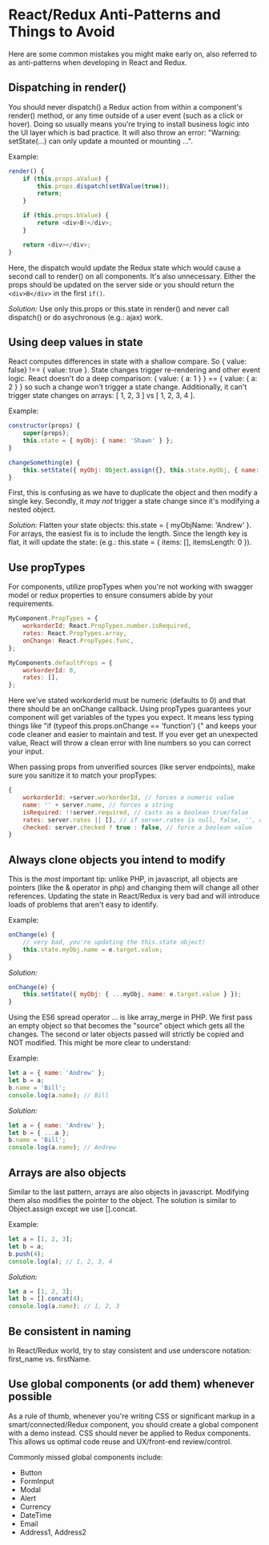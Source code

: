 React/Redux Anti-Patterns and Things to Avoid
=============================================
Here are some common mistakes you might make early on, also referred to as anti-patterns when developing in React and Redux.

Dispatching in render()
-----------------------
You should never dispatch() a Redux action from within a component's render() method, or any time outside of a user event (such as a click or hover). Doing so usually means you're trying to install business logic into the UI layer which is bad practice. It will also throw an error: "Warning: setState(...) can only update a mounted or mounting ...".

Example:
````js
render() {
    if (this.props.aValue) {
        this.props.dispatch(setBValue(true));
        return;
    }

    if (this.props.bValue) {
        return <div>B!</div>;
    }

    return <div></div>;
}
````
Here, the dispatch would update the Redux state which would cause a second call to render() on all components. It's also unnecessary. Either the props should be updated on the server side or you should return the `<div>B</div>` in the first `if()`.

*Solution:* Use only this.props or this.state in render() and never call dispatch() or do asychronous (e.g.: ajax) work.

Using deep values in state
--------------------------
React computes differences in state with a shallow compare. So { value: false} !== { value: true }. State changes trigger re-rendering and other event logic. React doesn't do a deep comparison: { value: { a: 1 } } == { value: { a: 2 } } so such a change won't trigger a state change. Additionally, it can't trigger state changes on arrays: [ 1, 2, 3 ] vs [ 1, 2, 3, 4 ].

Example:
````js
constructor(props) {
    super(props);
    this.state = { myObj: { name: 'Shawn' } };
}

changeSomething(e) {
    this.setState({ myObj: Object.assign({}, this.state.myObj, { name: e.target.value }) });
}
````
First, this is confusing as we have to duplicate the object and then modify a single key. Secondly, it *may not* trigger a state change since it's modifying a nested object. 

*Solution:* Flatten your state objects: this.state = { myObjName: 'Andrew' }. For arrays, the easiest fix is to include the length. Since the length key is flat, it will update the state: (e.g.: this.state = { items: [], itemsLength: 0 }).

Use propTypes
-------------
For components, utilize propTypes when you're not working with swagger model or redux properties to ensure consumers abide by your requirements.
````js
MyComponent.PropTypes = {
    workorderId: React.PropTypes.number.isRequired,
    rates: React.PropTypes.array,
    onChange: React.PropTypes.func,
};

MyComponents.defaultProps = {
    workorderId: 0,
    rates: [],
};
````
Here we've stated workorderId must be numeric (defaults to 0) and that there should be an onChange callback. Using propTypes guarantees your component will get variables of the types you expect. It means less typing things like "if (typeof this.props.onChange == 'function') {" and keeps your code cleaner and easier to maintain and test. If you ever get an unexpected value, React will throw a clean error with line numbers so you can correct your input.

When passing props from unverified sources (like server endpoints), make sure you sanitize it to match your propTypes:
````js
{
    workorderId: +server.workorderId, // forces a numeric value
    name: '' + server.name, // forces a string
    isRequired: !!server.required, // casts as a boolean true/false
    rates: server.rates || [], // if server.rates is null, false, '', or 0 then use an empty array
    checked: server.checked ? true : false, // force a boolean value
}
````

Always clone objects you intend to modify
-----------------------------------------
This is the *most* important tip: unlike PHP, in javascript, all objects are pointers (like the & operator in php) and changing them will change all other references. Updating the state in React/Redux is very bad and will introduce loads of problems that aren't easy to identify.

Example:
````js
onChange(e) {
    // very bad, you're updating the this.state object!
    this.state.myObj.name = e.target.value;
}
````

*Solution:*
````js
onChange(e) {
    this.setState({ myObj: { ...myObj, name: e.target.value } });
}
````
Using the ES6 spread operator ... is like array_merge in PHP. We first pass an empty object so that becomes the "source" object which gets all the changes. The second or later objects passed will strictly be copied and NOT modified. This might be more clear to understand:

Example:
````js
let a = { name: 'Andrew' };
let b = a;
b.name = 'Bill';
console.log(a.name); // Bill
````

*Solution:*
````js
let a = { name: 'Andrew' };
let b = { ...a };
b.name = 'Bill';
console.log(a.name); // Andrew
````

Arrays are also objects
-----------------------
Similar to the last pattern, arrays are also objects in javascript. Modifying them also modifies the pointer to the object. The solution is similar to Object.assign except we use [].concat.

Example:
````js
let a = [1, 2, 3];
let b = a;
b.push(4);
console.log(a); // 1, 2, 3, 4
````

*Solution:*
````js
let a = [1, 2, 3];
let b = [].concat(4);
console.log(a.name); // 1, 2, 3
````

Be consistent in naming
-----------------------
In React/Redux world, try to stay consistent and use underscore notation: first_name vs. firstName.

Use global components (or add them) whenever possible
-----------------------------------------------------
As a rule of thumb, whenever you're writing CSS or significant markup in a smart/connected/Redux component, you should create a global component with a demo instead. CSS should never be applied to Redux components. This allows us optimal code reuse and UX/front-end review/control.

Commonly missed global components include:
- Button
- FormInput
- Modal
- Alert
- Currency
- DateTime
- Email
- Address1, Address2
